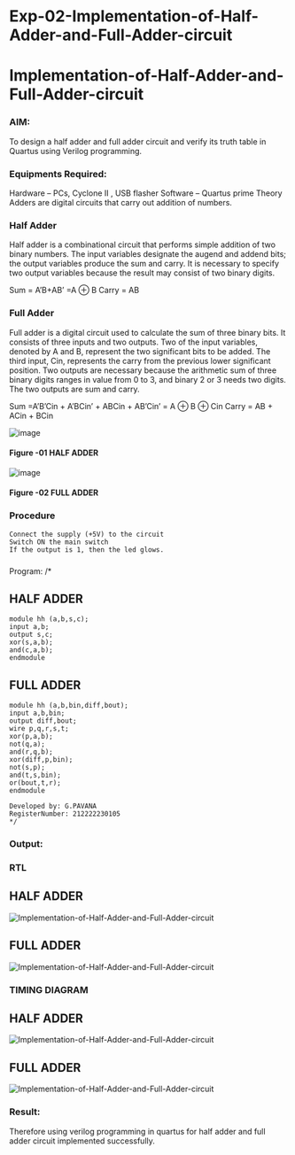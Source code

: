 # Exp-02-Implementation-of-Half-Adder-and-Full-Adder-circuit

# Implementation-of-Half-Adder-and-Full-Adder-circuit
### AIM:
To design a half adder and full adder circuit and verify its truth table in Quartus using Verilog programming.

### Equipments Required:
Hardware – PCs, Cyclone II , USB flasher
Software – Quartus prime
Theory
Adders are digital circuits that carry out addition of numbers.

### Half Adder
Half adder is a combinational circuit that performs simple addition of two binary numbers. The input variables designate the augend and addend bits; the output variables produce the sum and carry. It is necessary to specify two output variables because the result may consist of two binary digits.

Sum = A’B+AB’ =A ⊕ B Carry = AB

### Full Adder
Full adder is a digital circuit used to calculate the sum of three binary bits. It consists of three inputs and two outputs. Two of the input variables, denoted by A and B, represent the two significant bits to be added. The third input, Cin, represents the carry from the previous lower significant position. Two outputs are necessary because the arithmetic sum of three binary digits ranges in value from 0 to 3, and binary 2 or 3 needs two digits. The two outputs are sum and carry.

Sum =A’B’Cin + A’BCin’ + ABCin + AB’Cin’ = A ⊕ B ⊕ Cin Carry = AB + ACin + BCin

 ![image](https://user-images.githubusercontent.com/36288975/163552156-a13e5a56-c638-4110-97d9-8896907c8d25.png)

#### Figure -01 HALF ADDER 


![image](https://user-images.githubusercontent.com/36288975/163552057-b3547877-6d07-45b4-b7e0-bcfebfad9e1d.png)

#### Figure -02 FULL ADDER 

### Procedure
```
Connect the supply (+5V) to the circuit
Switch ON the main switch
If the output is 1, then the led glows.
```
### 
Program:
/*
## HALF ADDER
```
module hh (a,b,s,c);
input a,b;
output s,c;
xor(s,a,b);
and(c,a,b);
endmodule
```
## FULL ADDER
```
module hh (a,b,bin,diff,bout);
input a,b,bin;
output diff,bout;
wire p,q,r,s,t;
xor(p,a,b);
not(q,a);
and(r,q,b);
xor(diff,p,bin);
not(s,p);
and(t,s,bin);
or(bout,t,r);
endmodule

Developed by: G.PAVANA
RegisterNumber: 212222230105 
*/
````
### Output:
### RTL
## HALF ADDER
![Implementation-of-Half-Adder-and-Full-Adder-circuit](ha.png)
## FULL ADDER
![Implementation-of-Half-Adder-and-Full-Adder-circuit](fa.png)
### TIMING DIAGRAM
## HALF ADDER
![Implementation-of-Half-Adder-and-Full-Adder-circuit](ha1.png)
## FULL ADDER
![Implementation-of-Half-Adder-and-Full-Adder-circuit](fa1.png)
### Result:
Therefore using verilog programming in quartus for half adder and full adder circuit implemented successfully.